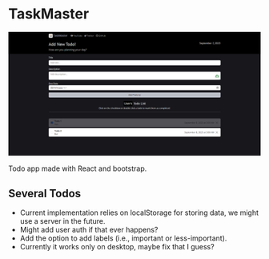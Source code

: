 # TaskMaster

![Mockup image](./mockup.png)

Todo app made with React and bootstrap.

## Several Todos

- Current implementation relies on localStorage for storing data, we might use a server in the future.
- Might add user auth if that ever happens?
- Add the option to add labels (i.e., important or less-important).
- Currently it works only on desktop, maybe fix that I guess?
